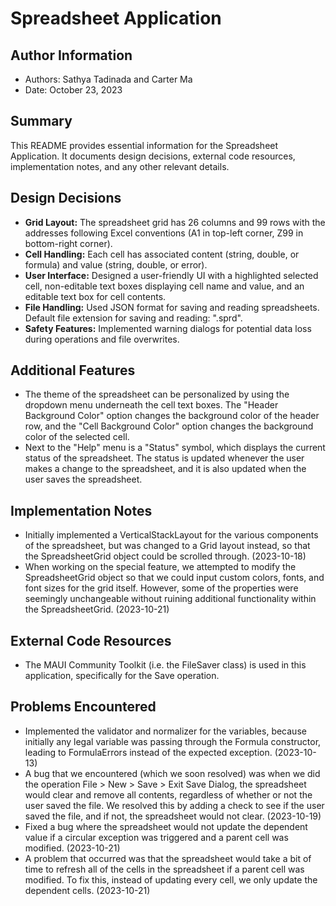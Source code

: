 # Spreadsheet Application

## Author Information

- Authors: Sathya Tadinada and Carter Ma
- Date: October 23, 2023

## Summary

This README provides essential information for the Spreadsheet Application. It documents design decisions, external code resources, implementation notes, and any other relevant details.

## Design Decisions

- **Grid Layout:** The spreadsheet grid has 26 columns and 99 rows with the addresses following Excel conventions (A1 in top-left corner, Z99 in bottom-right corner).
- **Cell Handling:** Each cell has associated content (string, double, or formula) and value (string, double, or error).
- **User Interface:** Designed a user-friendly UI with a highlighted selected cell, non-editable text boxes displaying cell name and value, and an editable text box for cell contents.
- **File Handling:** Used JSON format for saving and reading spreadsheets. Default file extension for saving and reading: ".sprd".
- **Safety Features:** Implemented warning dialogs for potential data loss during operations and file overwrites.

## Additional Features

- The theme of the spreadsheet can be personalized by using the dropdown menu underneath the cell text boxes. The "Header Background Color" option changes the background color of the header row, and the "Cell Background Color" option changes the background color of the selected cell.
- Next to the "Help" menu is a "Status" symbol, which displays the current status of the spreadsheet. The status is updated whenever the user makes a change to the spreadsheet, and it is also updated when the user saves the spreadsheet.

## Implementation Notes

- Initially implemented a VerticalStackLayout for the various components of the spreadsheet, but was changed to a Grid layout instead, so that the SpreadsheetGrid object could be scrolled through. (2023-10-18)
- When working on the special feature, we attempted to modify the SpreadsheetGrid object so that we could input custom colors, fonts, and font sizes for the grid itself. However, some of the properties were seemingly unchangeable without ruining additional functionality within the SpreadsheetGrid. (2023-10-21)

## External Code Resources

- The MAUI Community Toolkit (i.e. the FileSaver class) is used in this application, specifically for the Save operation.

## Problems Encountered

- Implemented the validator and normalizer for the variables, because initially any legal variable was passing through the Formula constructor, leading to FormulaErrors instead of the expected exception. (2023-10-13)
- A bug that we encountered (which we soon resolved) was when we did the operation File > New > Save > Exit Save Dialog, the spreadsheet would clear and remove all contents, regardless of whether or not the user saved the file. We resolved this by adding a check to see if the user saved the file, and if not, the spreadsheet would not clear. (2023-10-19)
- Fixed a bug where the spreadsheet would not update the dependent value if a circular exception was triggered and a parent cell was modified. (2023-10-21)
- A problem that occurred was that the spreadsheet would take a bit of time to refresh all of the cells in the spreadsheet if a parent cell was modified. To fix this, instead of updating every cell, we only update the dependent cells. (2023-10-21)
